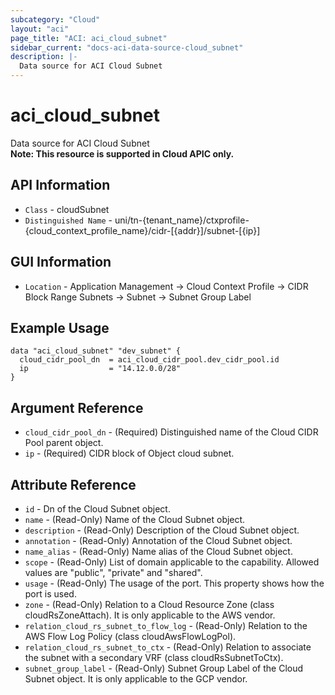 ```yaml
---
subcategory: "Cloud"
layout: "aci"
page_title: "ACI: aci_cloud_subnet"
sidebar_current: "docs-aci-data-source-cloud_subnet"
description: |-
  Data source for ACI Cloud Subnet
---
```


# aci_cloud_subnet #
Data source for ACI Cloud Subnet  
<b>Note: This resource is supported in Cloud APIC only.</b>

## API Information ##

* `Class` - cloudSubnet
* `Distinguished Name` - uni/tn-{tenant_name}/ctxprofile-{cloud_context_profile_name}/cidr-[{addr}]/subnet-[{ip}]

## GUI Information ##

* `Location` - Application Management -> Cloud Context Profile -> CIDR Block Range Subnets -> Subnet -> Subnet Group Label

## Example Usage ##

```hcl
data "aci_cloud_subnet" "dev_subnet" {
  cloud_cidr_pool_dn  = aci_cloud_cidr_pool.dev_cidr_pool.id
  ip                  = "14.12.0.0/28"
}
```

## Argument Reference ##
* `cloud_cidr_pool_dn` - (Required) Distinguished name of the Cloud CIDR Pool parent object.
* `ip` - (Required) CIDR block of Object cloud subnet.


## Attribute Reference

* `id` - Dn of the Cloud Subnet object.
* `name` - (Read-Only) Name of the Cloud Subnet object.
* `description` - (Read-Only) Description of the Cloud Subnet object.
* `annotation` - (Read-Only) Annotation of the Cloud Subnet object.
* `name_alias` - (Read-Only) Name alias of the Cloud Subnet object.
* `scope` - (Read-Only) List of domain applicable to the capability. Allowed values are "public", "private" and "shared".
* `usage` - (Read-Only) The usage of the port. This property shows how the port is used.
* `zone` - (Read-Only) Relation to a Cloud Resource Zone (class cloudRsZoneAttach). It is only applicable to the AWS vendor.
* `relation_cloud_rs_subnet_to_flow_log` - (Read-Only) Relation to the AWS Flow Log Policy (class cloudAwsFlowLogPol).
* `relation_cloud_rs_subnet_to_ctx` - (Read-Only) Relation to associate the subnet with a secondary VRF (class cloudRsSubnetToCtx).
* `subnet_group_label` - (Read-Only) Subnet Group Label of the Cloud Subnet object. It is only applicable to the GCP vendor.